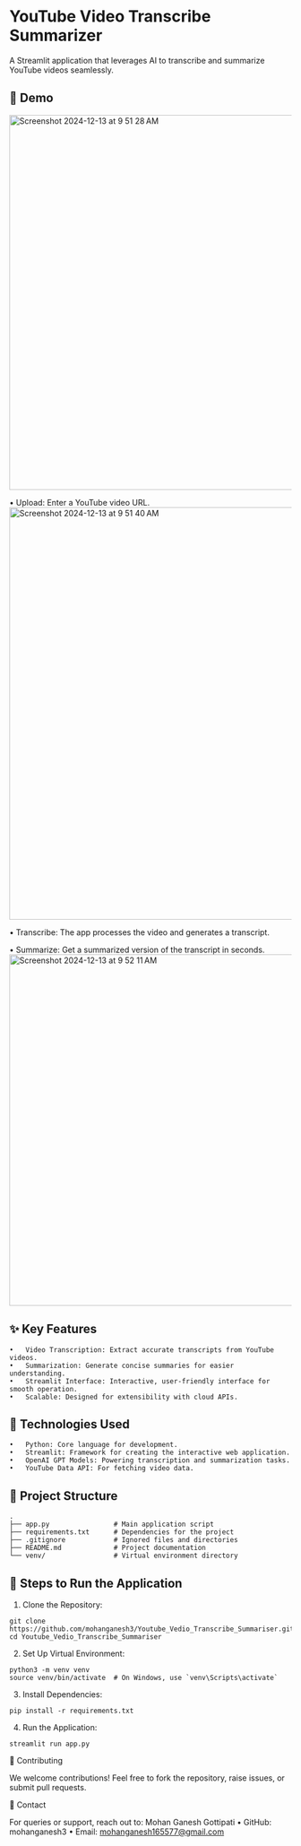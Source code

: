 # YouTube Video Transcribe Summarizer

A Streamlit application that leverages AI to transcribe and summarize YouTube videos seamlessly.

## 🎥 Demo
<img width="669" alt="Screenshot 2024-12-13 at 9 51 28 AM" src="https://github.com/user-attachments/assets/5fcefc81-b0b4-478e-acbb-ae52fbcc82cc" />

•	Upload: Enter a YouTube video URL.
<img width="736" alt="Screenshot 2024-12-13 at 9 51 40 AM" src="https://github.com/user-attachments/assets/b154859e-bcaa-4ad9-b096-380dd336014a" />
	
 •	Transcribe: The app processes the video and generates a transcript.
 
•	Summarize: Get a summarized version of the transcript in seconds.
 <img width="627" alt="Screenshot 2024-12-13 at 9 52 11 AM" src="https://github.com/user-attachments/assets/c9c4d64d-306d-4482-b794-3c5f31ede87a" />


## ✨ Key Features
	•	Video Transcription: Extract accurate transcripts from YouTube videos.
	•	Summarization: Generate concise summaries for easier understanding.
	•	Streamlit Interface: Interactive, user-friendly interface for smooth operation.
	•	Scalable: Designed for extensibility with cloud APIs.

## 🔧 Technologies Used
	•	Python: Core language for development.
	•	Streamlit: Framework for creating the interactive web application.
	•	OpenAI GPT Models: Powering transcription and summarization tasks.
	•	YouTube Data API: For fetching video data.

## 📂 Project Structure

    .
    ├── app.py                # Main application script
    ├── requirements.txt      # Dependencies for the project
    ├── .gitignore            # Ignored files and directories
    ├── README.md             # Project documentation
    └── venv/                 # Virtual environment directory

## 🚀 Steps to Run the Application
  1.	Clone the Repository:

    git clone https://github.com/mohanganesh3/Youtube_Vedio_Transcribe_Summariser.git
    cd Youtube_Vedio_Transcribe_Summariser


  2.	Set Up Virtual Environment:

    python3 -m venv venv
    source venv/bin/activate  # On Windows, use `venv\Scripts\activate`


  3.	Install Dependencies:

    pip install -r requirements.txt


  4.	Run the Application:

    streamlit run app.py


🌟 Contributing

We welcome contributions! Feel free to fork the repository, raise issues, or submit pull requests.

📧 Contact

For queries or support, reach out to:
Mohan Ganesh Gottipati
	•	GitHub: mohanganesh3
	•	Email: mohanganesh165577@gmail.com
